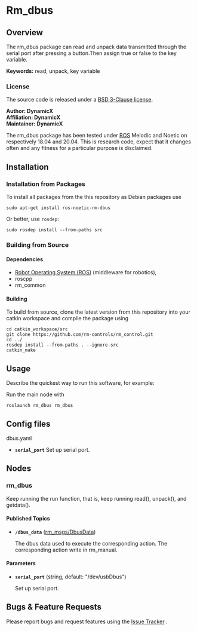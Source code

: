 # Rm_dbus

## Overview

The rm_dbus package can read and unpack data transmitted through
the serial port after pressing a button.Then assign true or false
to the key variable.

**Keywords:** read, unpack, key variable

### License

The source code is released under a [BSD 3-Clause license](https://github.com/rm-controls/rm_control/blob/master/LICENSE).

**Author: DynamicX<br />
Affiliation: DynamicX<br />
Maintainer: DynamicX**

The rm_dbus package has been tested under [ROS](http://www.ros.org) Melodic and Noetic on respectively 18.04 and 20.04. This is research code, expect that it changes often and any fitness for a particular purpose is disclaimed.

## Installation

### Installation from Packages

To install all packages from the this repository as Debian packages use

    sudo apt-get install ros-noetic-rm-dbus

Or better, use `rosdep`:

	sudo rosdep install --from-paths src

### Building from Source

#### Dependencies

- [Robot Operating System (ROS)](http://wiki.ros.org) (middleware for robotics),
- roscpp
- rm_common

#### Building

To build from source, clone the latest version from this repository into your catkin workspace and compile the package
using

	cd catkin_workspace/src
	git clone https://github.com/rm-controls/rm_control.git
	cd ../
	rosdep install --from-paths . --ignore-src
	catkin_make

## Usage

Describe the quickest way to run this software, for example:

Run the main node with

	roslaunch rm_dbus rm_dbus

## Config files

dbus.yaml

* **`serial_port`** Set up serial port.

## Nodes

### rm_dbus

Keep running the run function, that is, keep running read(), unpack(), and getdata().

#### Published Topics

* **`/dbus_data`** ([rm_msgs/DbusData])

  The dbus data used to execute the corresponding action. The corresponding action write in rm_manual.

#### Parameters

* **`serial_port`** (string, default: "/dev/usbDbus")

  Set up serial port.

## Bugs & Feature Requests

Please report bugs and request features using the [Issue Tracker](https://github.com/rm-controls/rm_control/issues)
.


[ROS]: http://www.ros.org

[rm_msgs/DbusData]: https://github.com/rm-controls/rm_control/blob/master/rm_msgs/msg/DbusData.msg

